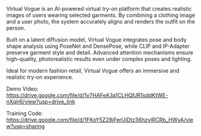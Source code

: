 Virtual Vogue is an AI-powered virtual try-on platform that creates realistic images of users wearing selected garments. By combining a clothing image and a user photo, the system accurately aligns and renders the outfit on the person.

Built on a latent diffusion model, Virtual Vogue integrates pose and body shape analysis using PoseNet and DensePose, while CLIP and IP-Adapter preserve garment style and detail. Advanced attention mechanisms ensure high-quality, photorealistic results even under complex poses and lighting.

Ideal for modern fashion retail, Virtual Vogue offers an immersive and realistic try-on experience.

Demo Video: https://drive.google.com/file/d/1v7HAFeA3a1CLHQfJR1sddKtWE-nXqir6/view?usp=drive_link

Training Code: https://drive.google.com/file/d/1FKoY5Z28jFerUiDtz36hzylRCRb_HWvA/view?usp=sharing
